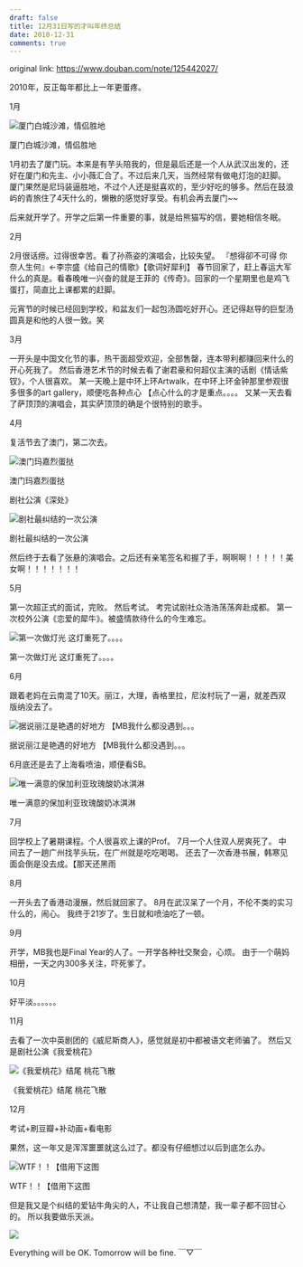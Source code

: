 ```yaml
---
draft: false
title: 12月31日写的才叫年终总结
date: 2010-12-31
comments: true
---
```


original link: https://www.douban.com/note/125442027/

2010年，反正每年都比上一年更蛋疼。


1月

![厦门白城沙滩，情侣胜地](../../assets/images/2010-summary/p125442027-1.jpg)

厦门白城沙滩，情侣胜地


1月初去了厦门玩。本来是有芋头陪我的，但是最后还是一个人从武汉出发的，还好在厦门和先主、小小薇汇合了。不过后来几天，当然经常有做电灯泡的赶脚。
厦门果然是尼玛装逼胜地，不过个人还是挺喜欢的，至少好吃的够多。然后在鼓浪屿的青旅住了4天什么的，懒散的感觉好享受。有机会再去厦门~~

后来就开学了。开学之后第一件重要的事，就是给熊猫写的信，要她相信冬眠。


2月

2月很话痨。过得很幸苦。看了孙燕姿的演唱会，比较失望。
『想得卻不可得 你奈人生何』←李宗盛《给自己的情歌》【歌词好犀利】
春节回家了，赶上春运大军什么的真是。看春晚唯一兴奋的就是王菲的《传奇》。回家的一个星期里也是鸡飞蛋打，简直比上课都累的赶脚。

元宵节的时候已经回到学校，和盆友们一起包汤圆吃好开心。还记得赵导的巨型汤圆真是和他的人很一致。笑



3月

一开头是中国文化节的事，热干面超受欢迎，全部售罄，连本带利都赚回来什么的开心死我了。
然后香港艺术节的时候去看了谢君豪和何超仪主演的话剧《情话紫钗》，个人很喜欢。
某一天晚上是中环上环Artwalk，在中环上环金钟那里参观很多很多的art gallery，顺便吃各种点心 【点心什么的才是重点。。。。
又某一天去看了萨顶顶的演唱会，其实萨顶顶的确是个很特别的歌手。


4月

复活节去了澳门，第二次去。

![澳门玛嘉烈蛋挞](../../assets/images/2010-summary/p125442027-3.jpg)

澳门玛嘉烈蛋挞


剧社公演《深处》

![剧社最纠结的一次公演](../../assets/images/2010-summary/p125442027-4.jpg)

剧社最纠结的一次公演


然后终于去看了张悬的演唱会。之后还有亲笔签名和握了手，啊啊啊！！！！！美女啊！！！！！！！


5月

第一次超正式的面试，完败。
然后考试。
考完试剧社众浩浩荡荡奔赴成都。
第一次校外公演《恋爱的犀牛》。被盛情款待什么的今生难忘。

![第一次做灯光  这灯重死了。。。。](../../assets/images/2010-summary/p125442027-5.jpg)

第一次做灯光 这灯重死了。。。。





6月

跟着老妈在云南混了10天。丽江，大理，香格里拉，尼汝村玩了一遍，就差西双版纳没去了。

![据说丽江是艳遇的好地方 【MB我什么都没遇到。。。](../../assets/images/2010-summary/p125442027-6.jpg)

据说丽江是艳遇的好地方 【MB我什么都没遇到。。。


6月底还是去了上海看喷油，顺便看SB。

![唯一满意的保加利亚玫瑰酸奶冰淇淋](../../assets/images/2010-summary/p125442027-7.jpg)

唯一满意的保加利亚玫瑰酸奶冰淇淋





7月

回学校上了暑期课程。个人很喜欢上课的Prof。
7月一个人住双人房爽死了。
中间去了一趟广州找芋头玩，在广州就是吃吃喝喝。
还去了一次香港书展，韩寒见面会倒是没去成。【那天还黑雨


8月

一开头去了香港动漫展，然后就回家了。
8月在武汉呆了一个月，不伦不类的实习什么的，闹心。
我终于21岁了。生日就和喷油吃了一顿。


9月

开学，MB我也是Final Year的人了。一开学各种社交聚会，心烦。
由于一个萌妈相册，一天之内300多关注，吓死爹了。


10月

好平淡。。。。。。


11月

去看了一次中英剧团的《威尼斯商人》，感觉就是初中都被语文老师骗了。
然后又是剧社公演《我爱桃花》

![《我爱桃花》结尾 桃花飞散](../../assets/images/2010-summary/p125442027-8.jpg)

《我爱桃花》结尾 桃花飞散




12月

考试+刷豆瓣+补动画+看电影





果然，这一年又是浑浑噩噩就这么过了。都没有仔细想过以后到底怎么办。

![WTF！！【借用下这图](../../assets/images/2010-summary/p125442027-9.jpg)

WTF！！【借用下这图



但是我又是个纠结的爱钻牛角尖的人，不让我自己想清楚，我一辈子都不回甘心的。
所以我要做乐天派。

![](../../assets/images/2010-summary/p125442027-10.jpg)




Everything will be OK. Tomorrow will be fine. ￣▽￣
